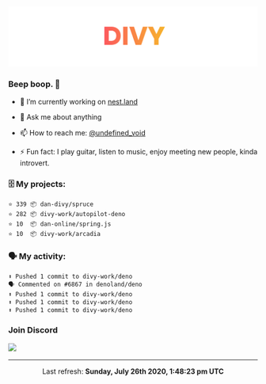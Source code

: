 
![](https://github.com/divy-work/divy-work/raw/master/assets/divy.png)

### Beep boop. 👋

- 🔭 I’m currently working on [nest.land](https://github.com/nestdotland/nest.land)

- 💬 Ask me about anything

- 📫 How to reach me: [@undefined_void](https://instagram.com/divy.exe)

- ⚡ Fun fact: I play guitar, listen to music, enjoy meeting new people, kinda introvert.

### 🗄 My projects:

```
⭐️ 339 📦 dan-divy/spruce
⭐️ 282 📦 divy-work/autopilot-deno
⭐️ 10  📦 dan-online/spring.js
⭐️ 10  📦 divy-work/arcadia
```

### 🗣 My activity:

```
⬆️ Pushed 1 commit to divy-work/deno
🗣 Commented on #6867 in denoland/deno
⬆️ Pushed 1 commit to divy-work/deno
⬆️ Pushed 1 commit to divy-work/deno
⬆️ Pushed 1 commit to divy-work/deno
```

### Join Discord

[![](https://discordapp.com/api/guilds/715564894904123424/widget.png?style=banner2)](https://discord.gg/uqywa4W)

------------
<p align="center">Last refresh: <b>Sunday, July 26th 2020, 1:48:23 pm UTC</b></p>
